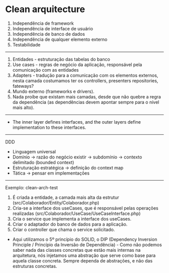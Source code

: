 # Clean arquitecture

1. Independência de framework
2. Independência de interface de usuário
3. Independência de banco de dados
4. Independência de qualquer elemento externo
5. Testabilidade

---

1. Entidades - estruturação das tabelas do banco
2. Use cases - regras de negócio da aplicação, responsável pela comunicação com as entidades
3. Adapters - tradução para a comunicação com os elementos externos, nesta camada costumamos ter os controllers, presenters repositories, fateways?
4. Mundo externo (frameworks e drivers).
5. Nada proíbe que existam mais camadas, desde que não quebre a regra da dependência (as dependências devem apontar sempre para o nível mais alto).

---

* The inner layer defines interfaces, and the outer layers define implementation to these interfaces.

---

DDD
- Linguagem universal
- Domínio -> razão do negócio existir -> subdomínio -> contexto delimitado (bounded context)
- Estruturação estratégica -> definição do context map
- Tática -> pensar em implementações

---

Exemplo: clean-arch-test

1. É criada a entidade, a camada mais alta da estrutur (src/Colaborador/Entity/Colaborador.php)
2. Cria-se a interface dos useCases, que é responsável pelas operações realizadas (src/Colaborador/UseCase/UseCaseInterface.php)
3. Cria o service que implementa a interface dos useCases.
4. Criar o adaptador do banco de dados para a aplicação.
5. Criar o controller que chama o service solicitado.

* Aqui utilizamos o 5º princípio do SOLID, o DIP (Dependency Inversion Principle / Princípio da Inversão de Dependência) - Como não podemos saber nada das classes concretas que estão mais internas na arquitetura, nós injetamos uma abstração que serve como base para aquela classe concreta. Sempre dependa de abstrações, e não das estruturas concretas.
